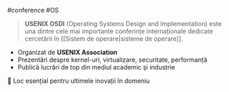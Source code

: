 #conference #OS

> **USENIX OSDI** (Operating Systems Design and Implementation) este una dintre cele mai importante conferințe internaționale dedicate cercetării în [[Sistem de operare|sisteme de operare]].

- Organizat de **USENIX Association**
- Prezentări despre kernel-uri, virtualizare, securitate, performanță
- Publică lucrări de top din mediul academic și industrie

📌 Loc esențial pentru ultimele inovații în domeniu
